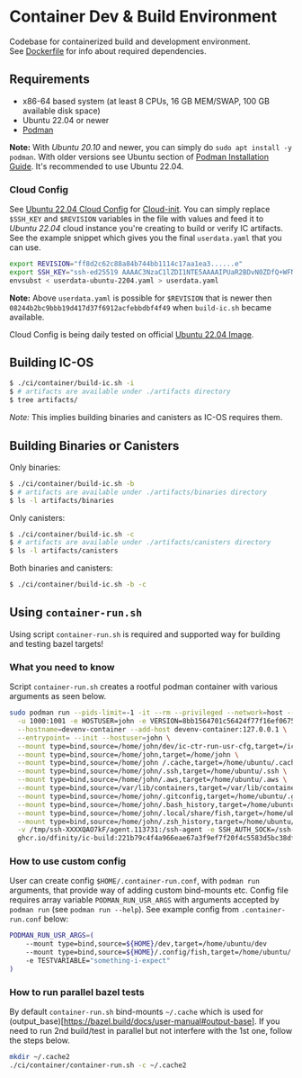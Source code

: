 # Container Dev & Build Environment

Codebase for containerized build and development environment.
<br>
See [Dockerfile](Dockerfile) for info about required dependencies.

## Requirements

- x86-64 based system (at least 8 CPUs, 16 GB MEM/SWAP, 100 GB available disk space)
- Ubuntu 22.04 or newer
- [Podman](https://podman.io/getting-started/installation)

**Note:** With *Ubuntu 20.10* and newer, you can simply do `sudo apt install -y podman`. With older versions see Ubuntu section of [Podman Installation Guide](https://podman.io/getting-started/installation). It's recommended to use Ubuntu 22.04.

### Cloud Config

See [Ubuntu 22.04 Cloud Config](userdata-ubuntu-2204.yaml) for [Cloud-init](https://cloudinit.readthedocs.io/en/latest/).
You can simply replace `$SSH_KEY` and `$REVISION` variables in the file with values and feed it to *Ubuntu 22.04* cloud instance you're creating to build or verify IC artifacts. See the example snippet which gives you the final `userdata.yaml` that you can use.

```bash
export REVISION="ff8d2c62c88a84b744bb1114c17aa1ea3......e"
export SSH_KEY="ssh-ed25519 AAAAC3NzaC1lZDI1NTE5AAAAIPUaR2BDvN0ZDfQ+WFNa3NW3X3V3Qrxb7f6wn6ZbQkJm"
envsubst < userdata-ubuntu-2204.yaml > userdata.yaml
```

**Note:** Above `userdata.yaml` is possible for `$REVISION` that is newer then `08244b2bc9bbb19d417d37f6912acfebbdbf4f49` when `build-ic.sh` became available.

Cloud Config is being daily tested on official [Ubuntu 22.04 Image](https://cloud-images.ubuntu.com/jammy/current/jammy-server-cloudimg-amd64-disk-kvm.img).

## Building IC-OS

```bash
$ ./ci/container/build-ic.sh -i
$ # artifacts are available under ./artifacts directory
$ tree artifacts/
```

*Note:* This implies building binaries and canisters as IC-OS requires them.

## Building Binaries or Canisters

Only binaries:

```bash
$ ./ci/container/build-ic.sh -b
$ # artifacts are available under ./artifacts/binaries directory
$ ls -l artifacts/binaries
```

Only canisters:

```bash
$ ./ci/container/build-ic.sh -c
$ # artifacts are available under ./artifacts/canisters directory
$ ls -l artifacts/canisters
```

Both binaries and canisters:

```bash
$ ./ci/container/build-ic.sh -b -c
```

## Using `container-run.sh`

Using script `container-run.sh` is required and supported way for building and testing bazel targets!

### What you need to know

Script `container-run.sh` creates a rootful podman container with various arguments as seen below.

```bash
sudo podman run --pids-limit=-1 -it --rm --privileged --network=host --cgroupns=host -w /ic \
  -u 1000:1001 -e HOSTUSER=john -e VERSION=8bb1564701c56424f77f16ef067599a1c1dc7c37 \
  --hostname=devenv-container --add-host devenv-container:127.0.0.1 \
  --entrypoint= --init --hostuser=john \
  --mount type=bind,source=/home/john/dev/ic-ctr-run-usr-cfg,target=/ic \
  --mount type=bind,source=/home/john,target=/home/john \
  --mount type=bind,source=/home/john /.cache,target=/home/ubuntu/.cache \
  --mount type=bind,source=/home/john/.ssh,target=/home/ubuntu/.ssh \
  --mount type=bind,source=/home/john/.aws,target=/home/ubuntu/.aws \
  --mount type=bind,source=/var/lib/containers,target=/var/lib/containers \
  --mount type=bind,source=/home/john/.gitconfig,target=/home/ubuntu/.gitconfig \
  --mount type=bind,source=/home/john/.bash_history,target=/home/ubuntu/.bash_history \
  --mount type=bind,source=/home/john/.local/share/fish,target=/home/ubuntu/.local/share/fish \
  --mount type=bind,source=/home/john/.zsh_history,target=/home/ubuntu/.zsh_history \
  -v /tmp/ssh-XXXXQAO7kF/agent.113731:/ssh-agent -e SSH_AUTH_SOCK=/ssh-agent -w /ic \
  ghcr.io/dfinity/ic-build:221b79c4f4a966eae67a3f9ef7f20f4c5583d5bc38df17c94128804687a84c29 /usr/bin/fish
```

### How to use custom config

User can create config `$HOME/.container-run.conf`, with `podman run` arguments, that provide way of adding custom bind-mounts etc. Config file requires array variable `PODMAN_RUN_USR_ARGS` with arguments accepted by `podman run` (see `podman run --help`). See example config from `.container-run.conf` below:

```bash
PODMAN_RUN_USR_ARGS=(
    --mount type=bind,source=${HOME}/dev,target=/home/ubuntu/dev
    --mount type=bind,source=${HOME}/.config/fish,target=/home/ubuntu/.config/fish
    -e TESTVARIABLE="something-i-expect"
)
```

### How to run parallel bazel tests

By default `container-run.sh` bind-mounts `~/.cache` which is used for (output_base)[https://bazel.build/docs/user-manual#output-base]. If you need to run 2nd build/test in parallel but not interfere with the 1st one, follow the steps below.

```bash
mkdir ~/.cache2
./ci/container/container-run.sh -c ~/.cache2
```
